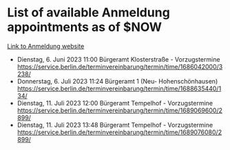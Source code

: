 # List of available Anmeldung appointments as of $NOW
[Link to Anmeldung website](https://service.berlin.de/terminvereinbarung/termin/tag.php?termin=1&anliegen[]=120686&dienstleisterlist=122210,122217,327316,122219,327312,122227,327314,122231,327346,122243,327348,122254,122252,329742,122260,329745,122262,329748,122271,327278,122273,327274,122277,327276,330436,122280,327294,122282,327290,122284,327292,122291,327270,122285,327266,122286,327264,122296,327268,150230,329760,122297,327286,122294,327284,122312,329763,122314,329775,122304,327330,122311,327334,122309,327332,317869,122281,327352,122279,329772,122283,122276,327324,122274,327326,122267,329766,122246,327318,122251,327320,122257,327322,122208,327298,122226,327300&herkunft=http%3A%2F%2Fservice.berlin.de%2Fdienstleistung%2F120686%2F)
- Dienstag, 6. Juni 2023 11:00 Bürgeramt Klosterstraße - Vorzugstermine https://service.berlin.de/terminvereinbarung/termin/time/1686042000/3238/
- Donnerstag, 6. Juli 2023 11:24 Bürgeramt 1 (Neu- Hohenschönhausen) https://service.berlin.de/terminvereinbarung/termin/time/1688635440/134/
- Dienstag, 11. Juli 2023 12:00 Bürgeramt Tempelhof - Vorzugstermine https://service.berlin.de/terminvereinbarung/termin/time/1689069600/2899/
- Dienstag, 11. Juli 2023 13:48 Bürgeramt Tempelhof - Vorzugstermine https://service.berlin.de/terminvereinbarung/termin/time/1689076080/2899/

